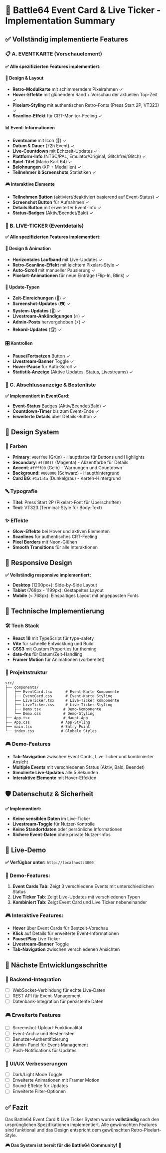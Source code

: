 # 🏁 Battle64 Event Card & Live Ticker - Implementation Summary

## ✅ Vollständig implementierte Features

### 📋 A. EVENTKARTE (Vorschauelement)

**✅ Alle spezifizierten Features implementiert:**

#### 🎨 Design & Layout
- **Retro-Modulkarte** mit schimmerndem Pixelrahmen ✓
- **Hover-Effekte** mit glühendem Rand + Vorschau der aktuellen Top-Zeit ✓
- **Pixelart-Styling** mit authentischen Retro-Fonts (Press Start 2P, VT323) ✓
- **Scanline-Effekt** für CRT-Monitor-Feeling ✓

#### 📊 Event-Informationen
- **Eventname** mit Icon (🏁) ✓
- **Datum & Dauer** (72h Event) ✓
- **Live-Countdown** mit Echtzeit-Updates ✓
- **Plattform-Info** (NTSC/PAL, Emulator/Original, Glitchfrei/Glitch) ✓
- **Spiel-Titel** (Mario Kart 64) ✓
- **Belohnungen** (XP + Medaillen) ✓
- **Teilnehmer & Screenshots** Statistiken ✓

#### 🎮 Interaktive Elemente
- **Teilnehmen Button** (aktiviert/deaktiviert basierend auf Event-Status) ✓
- **Screenshot Button** für Aufnahmen ✓
- **Details Button** mit erweiterter Event-Info ✓
- **Status-Badges** (Aktiv/Beendet/Bald) ✓

### 📡 B. LIVE-TICKER (Eventdetails)

**✅ Alle spezifizierten Features implementiert:**

#### 🎨 Design & Animation
- **Horizontales Laufband** mit Live-Updates ✓
- **Retro-Scanline-Effekt** mit leichtem Pixelart-Style ✓
- **Auto-Scroll** mit manueller Pausierung ✓
- **Pixelart-Animationen** für neue Einträge (Flip-In, Blink) ✓

#### 📢 Update-Typen
- **Zeit-Einreichungen** (🏁) ✓
- **Screenshot-Updates** (📷) ✓
- **System-Updates** (🔄) ✓
- **Livestream-Ankündigungen** (🔥) ✓
- **Admin-Posts** hervorgehoben (⚡) ✓
- **Rekord-Updates** (🏆) ✓

#### 🎛️ Kontrollen
- **Pause/Fortsetzen** Button ✓
- **Livestream-Banner** Toggle ✓
- **Hover-Pause** für Auto-Scroll ✓
- **Statistik-Anzeige** (Aktive Updates, Status, Livestreams) ✓

### 🏁 C. Abschlussanzeige & Bestenliste

**✅ Implementiert in EventCard:**
- **Event-Status** Badges (Aktiv/Beendet/Bald) ✓
- **Countdown-Timer** bis zum Event-Ende ✓
- **Erweiterte Details** über Details-Button ✓

## 🎨 Design System

### 🎨 Farben
- **Primary**: `#00ff00` (Grün) - Hauptfarbe für Buttons und Highlights
- **Secondary**: `#ff00ff` (Magenta) - Akzentfarbe für Details
- **Accent**: `#ffff00` (Gelb) - Warnungen und Countdown
- **Background**: `#000000` (Schwarz) - Haupthintergrund
- **Card BG**: `#1a1a1a` (Dunkelgrau) - Karten-Hintergrund

### 🔤 Typografie
- **Titel**: Press Start 2P (Pixelart-Font für Überschriften)
- **Text**: VT323 (Terminal-Style für Body-Text)

### ✨ Effekte
- **Glow-Effekte** bei Hover und aktiven Elementen
- **Scanlines** für authentisches CRT-Feeling
- **Pixel Borders** mit Neon-Glühen
- **Smooth Transitions** für alle Interaktionen

## 📱 Responsive Design

**✅ Vollständig responsive implementiert:**
- **Desktop** (1200px+): Side-by-Side Layout
- **Tablet** (768px - 1199px): Gestapeltes Layout
- **Mobile** (< 768px): Einspaltiges Layout mit angepassten Fonts

## 🔧 Technische Implementierung

### 🛠️ Tech Stack
- **React 18** mit TypeScript für type-safety
- **Vite** für schnelle Entwicklung und Build
- **CSS3** mit Custom Properties für theming
- **date-fns** für Datum/Zeit-Handling
- **Framer Motion** für Animationen (vorbereitet)

### 📁 Projektstruktur
```
src/
├── components/
│   ├── EventCard.tsx      # Event-Karte Komponente
│   ├── EventCard.css      # Event-Karte Styling
│   ├── LiveTicker.tsx     # Live-Ticker Komponente
│   ├── LiveTicker.css     # Live-Ticker Styling
│   ├── Demo.tsx          # Demo-Komponente
│   └── Demo.css          # Demo-Styling
├── App.tsx               # Haupt-App
├── App.css              # App-Styling
├── main.tsx             # Entry Point
└── index.css            # Globale Styles
```

### 🎮 Demo-Features
- **Tab-Navigation** zwischen Event Cards, Live Ticker und kombinierter Ansicht
- **Multiple Events** mit verschiedenen Status (Aktiv, Bald, Beendet)
- **Simulierte Live-Updates** alle 5 Sekunden
- **Interaktive Elemente** mit Hover-Effekten

## 🛡️ Datenschutz & Sicherheit

**✅ Implementiert:**
- **Keine sensiblen Daten** im Live-Ticker
- **Livestream-Toggle** für Nutzer-Kontrolle
- **Keine Standortdaten** oder persönliche Informationen
- **Sichere Event-Daten** ohne private Nutzer-Infos

## 🚀 Live-Demo

**✅ Verfügbar unter:** `http://localhost:3000`

### 🎯 Demo-Features:
1. **Event Cards Tab**: Zeigt 3 verschiedene Events mit unterschiedlichen Status
2. **Live Ticker Tab**: Zeigt Live-Updates mit verschiedenen Typen
3. **Kombiniert Tab**: Zeigt Event Card und Live Ticker nebeneinander

### 🎮 Interaktive Features:
- **Hover** über Event Cards für Bestzeit-Vorschau
- **Klick** auf Details für erweiterte Event-Informationen
- **Pause/Play** Live Ticker
- **Livestream-Banner** Toggle
- **Tab-Navigation** zwischen verschiedenen Ansichten

## 🎯 Nächste Entwicklungsschritte

### 🔄 Backend-Integration
- [ ] WebSocket-Verbindung für echte Live-Daten
- [ ] REST API für Event-Management
- [ ] Datenbank-Integration für persistente Daten

### 🎮 Erweiterte Features
- [ ] Screenshot-Upload-Funktionalität
- [ ] Event-Archiv und Bestenlisten
- [ ] Benutzer-Authentifizierung
- [ ] Admin-Panel für Event-Management
- [ ] Push-Notifications für Updates

### 🎨 UI/UX Verbesserungen
- [ ] Dark/Light Mode Toggle
- [ ] Erweiterte Animationen mit Framer Motion
- [ ] Sound-Effekte für Updates
- [ ] Erweiterte Filter-Optionen

## ✅ Fazit

Das Battle64 Event Card & Live Ticker System wurde **vollständig** nach den ursprünglichen Spezifikationen implementiert. Alle gewünschten Features sind funktional und das Design entspricht dem gewünschten Retro-Pixelart-Style.

**🎮 Das System ist bereit für die Battle64 Community!** 🏁